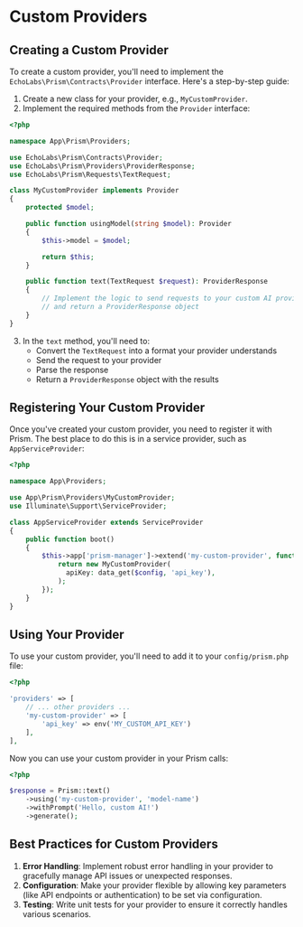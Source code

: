 # Custom Providers
## Creating a Custom Provider

To create a custom provider, you'll need to implement the `EchoLabs\Prism\Contracts\Provider` interface. Here's a step-by-step guide:

1. Create a new class for your provider, e.g., `MyCustomProvider`.
2. Implement the required methods from the `Provider` interface:

```php
<?php

namespace App\Prism\Providers;

use EchoLabs\Prism\Contracts\Provider;
use EchoLabs\Prism\Providers\ProviderResponse;
use EchoLabs\Prism\Requests\TextRequest;

class MyCustomProvider implements Provider
{
    protected $model;

    public function usingModel(string $model): Provider
    {
        $this->model = $model;

        return $this;
    }

    public function text(TextRequest $request): ProviderResponse
    {
        // Implement the logic to send requests to your custom AI provider
        // and return a ProviderResponse object
    }
}
```

3. In the `text` method, you'll need to:
   - Convert the `TextRequest` into a format your provider understands
   - Send the request to your provider
   - Parse the response
   - Return a `ProviderResponse` object with the results

## Registering Your Custom Provider

Once you've created your custom provider, you need to register it with Prism. The best place to do this is in a service provider, such as `AppServiceProvider`:

```php
<?php

namespace App\Providers;

use App\Prism\Providers\MyCustomProvider;
use Illuminate\Support\ServiceProvider;

class AppServiceProvider extends ServiceProvider
{
    public function boot()
    {
        $this->app['prism-manager']->extend('my-custom-provider', function ($app, $config) {
            return new MyCustomProvider(
              apiKey: data_get($config, 'api_key'),
            );
        });
    }
}
```

## Using Your Provider

To use your custom provider, you'll need to add it to your `config/prism.php` file:

```php
<?php

'providers' => [
    // ... other providers ...
    'my-custom-provider' => [
        'api_key' => env('MY_CUSTOM_API_KEY')
    ],
],
```

Now you can use your custom provider in your Prism calls:

```php
<?php

$response = Prism::text()
    ->using('my-custom-provider', 'model-name')
    ->withPrompt('Hello, custom AI!')
    ->generate();
```

## Best Practices for Custom Providers

1. **Error Handling**: Implement robust error handling in your provider to gracefully manage API issues or unexpected responses.
2. **Configuration**: Make your provider flexible by allowing key parameters (like API endpoints or authentication) to be set via configuration.
4. **Testing**: Write unit tests for your provider to ensure it correctly handles various scenarios.
